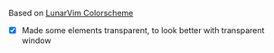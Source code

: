 Based on [LunarVim Colorscheme](https://github.com/LunarVim/lunar.nvim)

- [x] Made some elements transparent, to look better with transparent window
